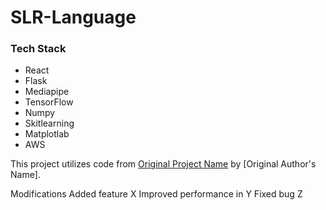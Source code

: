 # SLR-Language

### Tech Stack
- React
- Flask
- Mediapipe
- TensorFlow
- Numpy
- Skitlearning
- Matplotlab
- AWS

This project utilizes code from [Original Project Name](link-to-original-repo) by [Original Author's Name].

Modifications
Added feature X
Improved performance in Y
Fixed bug Z
